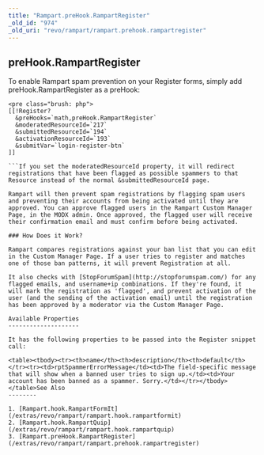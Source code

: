 ```yaml
---
title: "Rampart.preHook.RampartRegister"
_old_id: "974"
_old_uri: "revo/rampart/rampart.prehook.rampartregister"
---
```


preHook.RampartRegister
-----------------------

To enable Rampart spam prevention on your Register forms, simply add preHook.RampartRegister as a preHook:

```
<pre class="brush: php">
[[!Register?
  &preHooks=`math,preHook.RampartRegister`
  &moderatedResourceId=`217`
  &submittedResourceId=`194`
  &activationResourceId=`193`
  &submitVar=`login-register-btn`
]]

```If you set the moderatedResourceId property, it will redirect registrations that have been flagged as possible spammers to that Resource instead of the normal &submittedResourceId page.

Rampart will then prevent spam registrations by flagging spam users and preventing their accounts from being activated until they are approved. You can approve flagged users in the Rampart Custom Manager Page, in the MODX admin. Once approved, the flagged user will receive their confirmation email and must confirm before being activated.

### How Does it Work?

Rampart compares registrations against your ban list that you can edit in the Custom Manager Page. If a user tries to register and matches one of those ban patterns, it will prevent Registration at all.

It also checks with [StopForumSpam](http://stopforumspam.com/) for any flagged emails, and username+ip combinations. If they're found, it will mark the registration as 'flagged', and prevent activation of the user (and the sending of the activation email) until the registration has been approved by a moderator via the Custom Manager Page.

Available Properties
--------------------

It has the following properties to be passed into the Register snippet call:

<table><tbody><tr><th>name</th><th>description</th><th>default</th></tr><tr><td>rptSpammerErrorMessage</td><td>The field-specific message that will show when a banned user tries to sign up.</td><td>Your account has been banned as a spammer. Sorry.</td></tr></tbody></table>See Also
--------

1. [Rampart.hook.RampartFormIt](/extras/revo/rampart/rampart.hook.rampartformit)
2. [Rampart.hook.RampartQuip](/extras/revo/rampart/rampart.hook.rampartquip)
3. [Rampart.preHook.RampartRegister](/extras/revo/rampart/rampart.prehook.rampartregister)